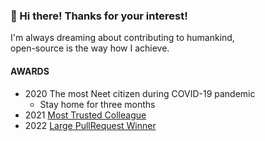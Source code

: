 ### 👋 Hi there! Thanks for your interest!

I'm always dreaming about contributing to humankind,  
open-source is the way how I achieve.

#### AWARDS

- 2020 The most Neet citizen during COVID-19 pandemic
  - Stay home for three months
- 2021 [Most Trusted Colleague](https://user-images.githubusercontent.com/5786577/163976728-7447b351-1390-4d41-9fab-dc310f28f59b.png)
- 2022 [Large PullRequest Winner](https://user-images.githubusercontent.com/5786577/210036695-6b90a118-a279-4da1-a49b-0597bbe624a0.png)


<!--
**StoneMoe/StoneMoe** is a ✨ _special_ ✨ repository because its `README.md` (this file) appears on your GitHub profile.

Here are some ideas to get you started:

- 🔭 I’m currently working on ...
- 🌱 I’m currently learning ...
- 👯 I’m looking to collaborate on ...
- 🤔 I’m looking for help with ...
- 💬 Ask me about ...
- 📫 How to reach me: ...
- 😄 Pronouns: ...
- ⚡ Fun fact: ...
-->
